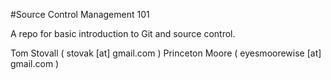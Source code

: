 #Source Control Management 101

A repo for basic introduction to Git and source control.

Tom Stovall ( stovak [at] gmail.com )
Princeton Moore ( eyesmoorewise [at] gmail.com )